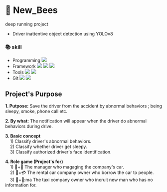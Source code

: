 # :bee: New_Bees
deep running project
- Driver inattentive object detection using YOLOv8

### :books: skill
- Programming <img src="https://img.shields.io/badge/Python-3776AB?style=for-the-badge&logo=Python&logoColor=white">
- Framework <img src="https://img.shields.io/badge/PyTorch-EE4C2C?style=for-the-badge&logo=PyTorch&logoColor=white"> <img src="https://img.shields.io/badge/OpenCV-5C3EE8?style=for-the-badge&logo=OpenCV&logoColor=white"> <img src="https://img.shields.io/badge/Streamlit-FF4B4B?style=for-the-badge&logo=Streamlit&logoColor=white">
- Tools <img src="https://img.shields.io/badge/jupyter-F37626?style=for-the-badge&logo=jupyter&logoColor=white"> <img src="https://img.shields.io/badge/visualstudiocode-007ACC?style=for-the-badge&logo=visualstudiocode&logoColor=white">
- Git <img src="https://img.shields.io/badge/Git-F05032?style=for-the-badge&logo=jupyter&logoColor=white"> <img src="https://img.shields.io/badge/github-181717?style=for-the-badge&logo=github&logoColor=white">

## **Project's Purpose**
 **1. Putpose:** Save the driver from the accident by abnormal behaviors ; being sleepy, smoke, phone call etc.   
 
 **2. By what:** The notification will appear when the driver do abnormal behaviors during drive.   
 
 **3. Basic concept**   
&nbsp;&nbsp;&nbsp; 1) Classify driver's  abnormal behaviors.   
&nbsp;&nbsp;&nbsp; 2) Classify whether driver get sleepy.   
&nbsp;&nbsp;&nbsp; 3) Classify authorized driver's face identification.   
 
 **4. Role game (Project's for)**   
&nbsp;&nbsp;&nbsp; 1) 🚙+🏢 The manager who magaging the company's car.    
&nbsp;&nbsp;&nbsp; 2) 🚙+💳 The rental car company owner who borrow the car to people.    
&nbsp;&nbsp;&nbsp; 3) 🚖+👤:ma The taxi company owner who incruit new man who has no information for.   
